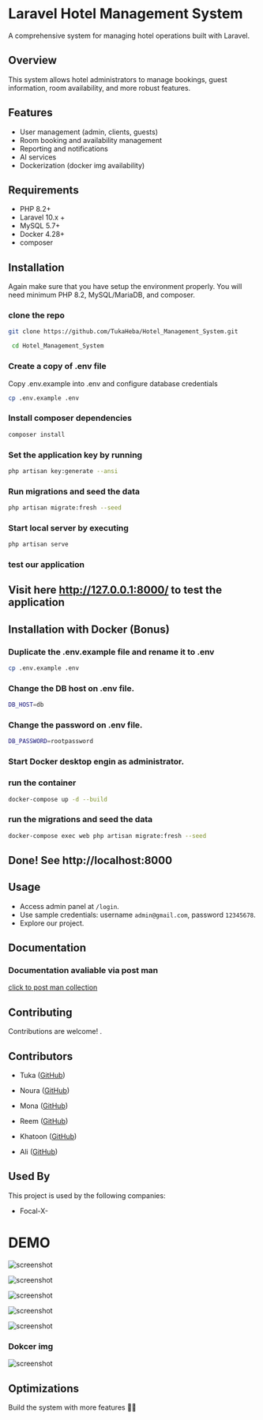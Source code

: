 # Laravel Hotel Management System

A comprehensive system for managing hotel operations built with Laravel.

## Overview

This system allows hotel administrators to manage bookings, guest information, room availability, and more robust features.

## Features

- User management (admin, clients, guests)
- Room booking and availability management
- Reporting and notifications
- AI services 
- Dockerization (docker img availability)

## Requirements

- PHP 8.2+
- Laravel 10.x +
- MySQL 5.7+
- Docker 4.28+
- composer


## Installation
Again make sure that you have setup the environment properly. You will need minimum PHP 8.2, MySQL/MariaDB, and composer.

### clone the repo

```bash
git clone https://github.com/TukaHeba/Hotel_Management_System.git

```
```bash
 cd Hotel_Management_System
```


### Create a copy of  .env file
Copy .env.example into .env and configure  database credentials

```bash
cp .env.example .env

```  
### Install composer dependencies

```bash
composer install

```

### Set the application key by running 
```bash
php artisan key:generate --ansi

```

### Run migrations and seed the data
```bash
php artisan migrate:fresh --seed
```

### Start local server by executing 
```bash
php artisan serve
```
### test our application

## Visit here http://127.0.0.1:8000/ to test the application

## Installation with Docker (Bonus)
### Duplicate the .env.example file and rename it to .env
```bash
cp .env.example .env

``` 
### Change the DB host on .env file.
```bash
DB_HOST=db
``` 

### Change the password on .env file.
```bash
DB_PASSWORD=rootpassword
``` 

### Start Docker desktop engin as administrator.

### run the container

```bash
docker-compose up -d --build

``` 
### run the migrations and seed the data
```bash
docker-compose exec web php artisan migrate:fresh --seed

``` 
## Done! See http://localhost:8000
## Usage

- Access admin panel at `/login`.
- Use sample credentials: username `admin@gmail.com`, password `12345678`.
- Explore our project.





## Documentation
###  Documentation avaliable via post man

[click to post man collection ](https://app.getpostman.com/join-team?invite_code=2d46deb60eb5c997b73410879f1c5ab5)

## Contributing

Contributions are welcome! .

## Contributors

- Tuka ([GitHub](https://github.com/TukaHeba))
- Noura ([GitHub](https://github.com/Noura-H-Mahmoud))
- Mona ([GitHub](https://github.com/mona-alrayes))
- Reem ([GitHub](https://github.com/ReemAhmad-dot))

- Khatoon ([GitHub](https://github.com/KhatoonBadrea))


- Ali ([GitHub](https://github.com/ali-workshop))
## Used By

This project is used by the following companies:

- Focal-X- 


# DEMO

![screenshot](https://github.com/TukaHeba/Hotel_Management_System/blob/main/Demo/hotel1.PNG)

![screenshot](https://github.com/TukaHeba/Hotel_Management_System/blob/main/Demo/hotel2.PNG)

![screenshot](https://github.com/TukaHeba/Hotel_Management_System/blob/main/Demo/hotel3.PNG)

![screenshot](https://github.com/TukaHeba/Hotel_Management_System/blob/main/Demo/hotel4.PNG)

![screenshot](https://github.com/TukaHeba/Hotel_Management_System/blob/main/Demo/hotel5.PNG)

### Dokcer img
![screenshot](https://github.com/TukaHeba/Hotel_Management_System/blob/main/Demo/hotel6.PNG)




## Optimizations

Build the system with more features 💪🏻
